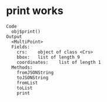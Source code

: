 # print works

    Code
      obj$print()
    Output
      <MultiPoint>
      Fields:
      	crs:	object of class <Crs> 
      	bbox:	list of length 9 
      	coordinates:	list of length 1 
      Methods:
      	fromJSONString
      	toJSONString
      	fromList
      	toList
      	print

